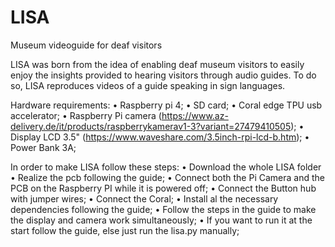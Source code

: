 # LISA
Museum videoguide for deaf visitors


LISA was born from the idea of enabling deaf museum visitors to easily enjoy the insights provided to hearing visitors through audio guides. To do so, LISA reproduces videos of a guide speaking in sign languages.


Hardware requirements:
• Raspberry pi 4;
    • SD card;
    • Coral edge TPU usb accelerator;
    • Raspberry Pi camera (https://www.az-delivery.de/it/products/raspberrykamerav1-3?variant=27479410505);
    • Display LCD 3.5" (https://www.waveshare.com/3.5inch-rpi-lcd-b.htm);
    • Power Bank 3A;

In order to make LISA follow these steps:
    • Download the whole LISA folder
    • Realize the pcb following the guide;
    • Connect both the Pi Camera and the PCB on the Raspberry PI while it is powered off;
    • Connect the Button hub with jumper wires;
    • Connect the Coral;
    • Install al the necessary dependencies following the guide;
    • Follow the steps in the guide to make the display and camera work simultaneously;
    • If you want to run it at the start follow the guide, else just run the lisa.py manually;
